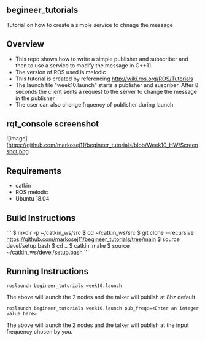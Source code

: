 ## begineer_tutorials
Tutorial on how to create a simple service to chnage the message

## Overview
* This repo shows how to write a simple publisher and subscriber and then to use a service to modify the message in C++11
* The version of ROS used is melodic
* This tutorial is created by referencing http://wiki.ros.org/ROS/Tutorials
* The launch file "week10.launch" starts a publisher and suscriber. After
  8 seconds  the client sents a request to the server to change the message in the publisher
* The user can also change frquency of publisher during launch

## rqt_console screenshot
![image](https://github.com/markosej11/begineer_tutorials/blob/Week10_HW/Screenshot.png

## Requirements
* catkin
* ROS melodic
* Ubuntu 18.04

## Build Instructions
'''
$ mkdir -p ~/catkin_ws/src
$ cd ~/catkin_ws/src
$ git clone --recursive https://github.com/markosej11/begineer_tutorials/tree/main
$ source devel/setup.bash
$ cd ..
$ catkin_make
$ source ~/catkin_ws/devel/setup.bash
'''

## Running Instructions
```
roslaunch begineer_tutorials week10.launch 
```
The above will launch the 2 nodes and the talker will publish at 8hz default. 
```
roslaunch begineer_tutorials week10.launch pub_freq:=<Enter an integer value here>
```
The above will launch the 2 nodes and the talker will publish at the input frequency chosen by you.


 
